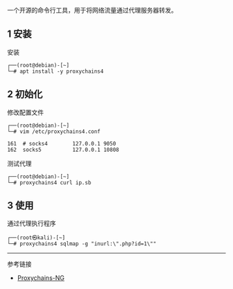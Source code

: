 一个开源的命令行工具，用于将网络流量通过代理服务器转发。

## 1 安装

安装

```
┌──(root@debian)-[~]
└─# apt install -y proxychains4
```

## 2 初始化

修改配置文件

```
┌──(root@debian)-[~]
└─# vim /etc/proxychains4.conf
```

```
161  # socks4        127.0.0.1 9050
162  socks5          127.0.0.1 10808
```

测试代理

```
┌──(root@debian)-[~]
└─# proxychains4 curl ip.sb
```

## 3 使用

通过代理执行程序

```shell
┌──(root㉿kali)-[~]
└─# proxychains4 sqlmap -g "inurl:\".php?id=1\""
```

---

参考链接

- [Proxychains-NG](https://github.com/rofl0r/proxychains-ng)

